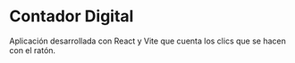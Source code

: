# Contador Digital
  Aplicación desarrollada con React y Vite que cuenta los clics que se hacen con el ratón.

